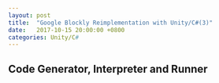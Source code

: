```yaml
---
layout: post
title:  "Google Blockly Reimplementation with Unity/C#(3)"
date:   2017-10-15 20:00:00 +0800
categories: Unity/C#
---
```


## Code Generator, Interpreter and Runner



